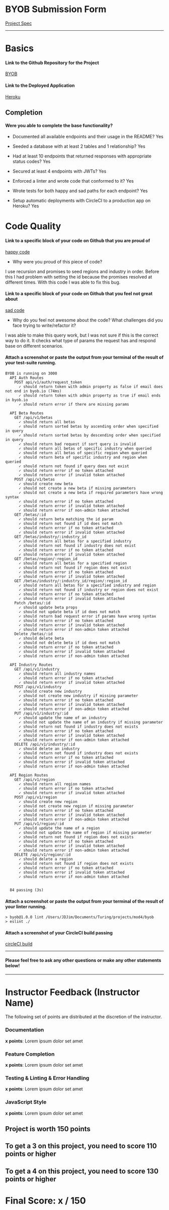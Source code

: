 # BYOB Submission Form

[Project Spec](http://frontend.turing.io/projects/build-your-own-backend.html)

------

# Basics

#### Link to the Github Repository for the Project
[BYOB](https://github.com/jdiejim/BYOB)

#### Link to the Deployed Application
[Heroku](https://jdj-byob.herokuapp.com/)


## Completion

#### Were you able to complete the base functionality?

* Documented all available endpoints and their usage in the README?
Yes

* Seeded a database with at least 2 tables and 1 relationship?
Yes

* Had at least 10 endpoints that returned responses with appropriate status codes?
Yes

* Secured at least 4 endpoints with JWTs?
Yes

* Enforced a linter and wrote code that conformed to it?
Yes

* Wrote tests for both happy and sad paths for each endpoint?
Yes

* Setup automatic deployments with CircleCI to a production app on Heroku?
Yes

# Code Quality

#### Link to a specific block of your code on Github that you are proud of
[happy code](https://github.com/jdiejim/BYOB/blob/master/db/seeds/dev/data.js#L7-L36)

* Why were you proud of this piece of code?

I use recursion and promises to seed regions and industry in order. Before this I had problem with setting the id because the promises resolved at different times. With this code I was able to fix this bug.

#### Link to a specific block of your code on Github that you feel not great about
[sad code](https://github.com/jdiejim/BYOB/blob/master/models/Betas.js#L114-L135)

* Why do you feel not awesome about the code? What challenges did you face trying to write/refactor it?

I was able to make this query work, but I was not sure if this is the correct way to do it. It checks what type of params the request has and respond base on different scenarios.

#### Attach a screenshot or paste the output from your terminal of the result of your test-suite running.

```
BYOB is running on 3000
  API Auth Routes
    POST api/v1/auth/request_token
      ✓ should return token with admin property as false if email does not end in byob.io (74ms)
      ✓ should return token with admin property as true if email ends in byob.io
      ✓ should return error if there are missing params

  API Beta Routes
    GET /api/v1/betas
      ✓ should return all betas
      ✓ should return sorted betas by ascending order when specified in query
      ✓ should return sorted betas by descending order when specified in query
      ✓ should return bad request if sort query is invalid
      ✓ should return all betas of specific industry when queried
      ✓ should return all betas of specific region when queried
      ✓ should return beta of specific industry and region when queried
      ✓ should return not found if query does not exist
      ✓ should return error if no token attached
      ✓ should return error if invalid token attached
    POST /api/v1/betas
      ✓ should create new beta
      ✓ should not create a new beta if missing parameters
      ✓ should not create a new beta if required parameters have wrong syntax
      ✓ should return error if no token attached
      ✓ should return error if invalid token attached
      ✓ should return error if non-admin token attached
    GET /betas/:id
      ✓ should return beta matching the id param
      ✓ should return not found if id does not match
      ✓ should return error if no token attached
      ✓ should return error if invalid token attached
    GET /betas/industry/:industry_id
      ✓ should return all betas for a specified industry
      ✓ should return not found if industry does not exist
      ✓ should return error if no token attached
      ✓ should return error if invalid token attached
    GET /betas/region/:region_id
      ✓ should return all betas for a specified region
      ✓ should return not found if region does not exist
      ✓ should return error if no token attached
      ✓ should return error if invalid token attached
    GET /betas/industry/:industry_id/region/:region_id
      ✓ should return all betas for a specified industry and region
      ✓ should return not found if industry or region does not exist
      ✓ should return error if no token attached
      ✓ should return error if invalid token attached
    Patch /betas/:id
      ✓ should update beta props
      ✓ should not update beta if id does not match
      ✓ should return bad request error if params have wrong syntax
      ✓ should return error if no token attached
      ✓ should return error if invalid token attached
      ✓ should return error if non-admin token attached
    Delete /betas/:id
      ✓ should delete beta
      ✓ should not delete beta if id does not match
      ✓ should return error if no token attached
      ✓ should return error if invalid token attached
      ✓ should return error if non-admin token attached

  API Industry Routes
    GET /api/v1/industry
      ✓ should return all industry names
      ✓ should return error if no token attached
      ✓ should return error if invalid token attached
    POST /api/v1/industry
      ✓ should create new industry
      ✓ should not create new industry if missing parameter
      ✓ should return error if no token attached
      ✓ should return error if invalid token attached
      ✓ should return error if non-admin token attached
    PUT /api/v1/industry/:id
      ✓ should update the name of an industry
      ✓ should not update the name of an industry if missing parameter
      ✓ should return not found if industry does not exists
      ✓ should return error if no token attached
      ✓ should return error if invalid token attached
      ✓ should return error if non-admin token attached
    DELETE /api/v1/industry/:id
      ✓ should delete an industry
      ✓ should return not found if industry does not exists
      ✓ should return error if no token attached
      ✓ should return error if invalid token attached
      ✓ should return error if non-admin token attached

  API Region Routes
    GET /api/v1/region
      ✓ should return all region names
      ✓ should return error if no token attached
      ✓ should return error if invalid token attached
    POST /api/v1/region
      ✓ should create new region
      ✓ should not create new region if missing parameter
      ✓ should return error if no token attached
      ✓ should return error if invalid token attached
      ✓ should return error if non-admin token attached
    PUT /api/v1/region/:id
      ✓ should update the name of a region
      ✓ should not update the name of region if missing parameter
      ✓ should return not found if region does not exists
      ✓ should return error if no token attached
      ✓ should return error if invalid token attached
      ✓ should return error if non-admin token attached
    DELETE /api/v1/region/:id
      ✓ should delete a region
      ✓ should return not found if region does not exists
      ✓ should return error if no token attached
      ✓ should return error if invalid token attached
      ✓ should return error if non-admin token attached


  84 passing (3s)
```

#### Attach a screenshot or paste the output from your terminal of the result of your linter running.

```
> byob@1.0.0 lint /Users/JDJim/Documents/Turing/projects/mod4/byob
> eslint ./

```

#### Attach a screenshot of your CircleCI build passing

[circleCI build](https://github.com/jdiejim/BYOB/blob/master/screenshots/circle.png)

-----

#### Please feel free to ask any other questions or make any other statements below!


-----


# Instructor Feedback (Instructor Name)

The following set of points are distributed at the discretion of the instructor.

### Documentation

**x points**: Lorem ipsum dolor set amet

### Feature Completion

**x points**: Lorem ipsum dolor set amet

### Testing & Linting & Error Handling

**x points**: Lorem ipsum dolor set amet

### JavaScript Style

**x points**: Lorem ipsum dolor set amet


## Project is worth 150 points

## To get a 3 on this project, you need to score 110 points or higher
## To get a 4 on this project, you need to score 130 points or higher

# Final Score: x / 150
